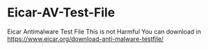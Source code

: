 # Eicar-AV-Test-File
Eicar Antimalware Test File 
This is not Harmful
You can download in https://www.eicar.org/download-anti-malware-testfile/
